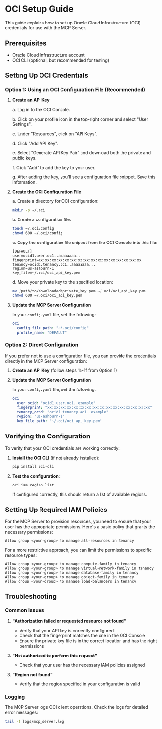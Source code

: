 # OCI Setup Guide

This guide explains how to set up Oracle Cloud Infrastructure (OCI) credentials for use with the MCP Server.

## Prerequisites

- Oracle Cloud Infrastructure account
- OCI CLI (optional, but recommended for testing)

## Setting Up OCI Credentials

### Option 1: Using an OCI Configuration File (Recommended)

1. **Create an API Key**

   a. Log in to the OCI Console.
   
   b. Click on your profile icon in the top-right corner and select "User Settings".
   
   c. Under "Resources", click on "API Keys".
   
   d. Click "Add API Key".
   
   e. Select "Generate API Key Pair" and download both the private and public keys.
   
   f. Click "Add" to add the key to your user.
   
   g. After adding the key, you'll see a configuration file snippet. Save this information.

2. **Create the OCI Configuration File**

   a. Create a directory for OCI configuration:
   
   ```bash
   mkdir -p ~/.oci
   ```
   
   b. Create a configuration file:
   
   ```bash
   touch ~/.oci/config
   chmod 600 ~/.oci/config
   ```
   
   c. Copy the configuration file snippet from the OCI Console into this file:
   
   ```
   [DEFAULT]
   user=ocid1.user.oc1..aaaaaaaa...
   fingerprint=xx:xx:xx:xx:xx:xx:xx:xx:xx:xx:xx:xx:xx:xx:xx:xx
   tenancy=ocid1.tenancy.oc1..aaaaaaaa...
   region=us-ashburn-1
   key_file=~/.oci/oci_api_key.pem
   ```
   
   d. Move your private key to the specified location:
   
   ```bash
   mv /path/to/downloaded/private_key.pem ~/.oci/oci_api_key.pem
   chmod 600 ~/.oci/oci_api_key.pem
   ```

3. **Update the MCP Server Configuration**

   In your `config.yaml` file, set the following:
   
   ```yaml
   oci:
     config_file_path: "~/.oci/config"
     profile_name: "DEFAULT"
   ```

### Option 2: Direct Configuration

If you prefer not to use a configuration file, you can provide the credentials directly in the MCP Server configuration:

1. **Create an API Key** (follow steps 1a-1f from Option 1)

2. **Update the MCP Server Configuration**

   In your `config.yaml` file, set the following:
   
   ```yaml
   oci:
     user_ocid: "ocid1.user.oc1..example"
     fingerprint: "xx:xx:xx:xx:xx:xx:xx:xx:xx:xx:xx:xx:xx:xx:xx:xx"
     tenancy_ocid: "ocid1.tenancy.oc1..example"
     region: "us-ashburn-1"
     key_file_path: "~/.oci/oci_api_key.pem"
   ```

## Verifying the Configuration

To verify that your OCI credentials are working correctly:

1. **Install the OCI CLI** (if not already installed):

   ```bash
   pip install oci-cli
   ```

2. **Test the configuration**:

   ```bash
   oci iam region list
   ```

   If configured correctly, this should return a list of available regions.

## Setting Up Required IAM Policies

For the MCP Server to provision resources, you need to ensure that your user has the appropriate permissions. Here's a basic policy that grants the necessary permissions:

```
Allow group <your-group> to manage all-resources in tenancy
```

For a more restrictive approach, you can limit the permissions to specific resource types:

```
Allow group <your-group> to manage compute-family in tenancy
Allow group <your-group> to manage virtual-network-family in tenancy
Allow group <your-group> to manage database-family in tenancy
Allow group <your-group> to manage object-family in tenancy
Allow group <your-group> to manage load-balancers in tenancy
```

## Troubleshooting

### Common Issues

1. **"Authorization failed or requested resource not found"**
   - Verify that your API key is correctly configured
   - Check that the fingerprint matches the one in the OCI Console
   - Ensure the private key file is in the correct location and has the right permissions

2. **"Not authorized to perform this request"**
   - Check that your user has the necessary IAM policies assigned

3. **"Region not found"**
   - Verify that the region specified in your configuration is valid

### Logging

The MCP Server logs OCI client operations. Check the logs for detailed error messages:

```bash
tail -f logs/mcp_server.log
```
